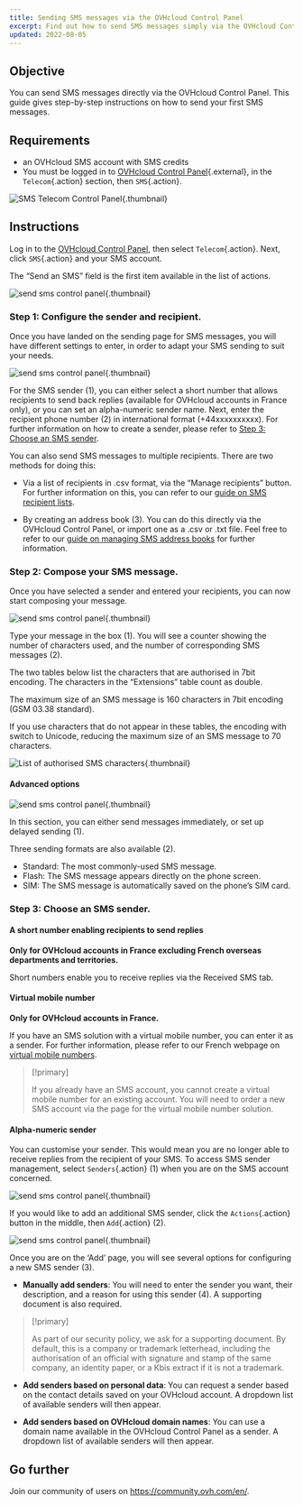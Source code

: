 ```yaml
---
title: Sending SMS messages via the OVHcloud Control Panel
excerpt: Find out how to send SMS messages simply via the OVHcloud Control Panel
updated: 2022-08-05
---
```



## Objective

You can send SMS messages directly via the OVHcloud Control Panel. This guide gives step-by-step instructions on how to send your first SMS messages.

## Requirements

- an OVHcloud SMS account with SMS credits
- You must be logged in to [OVHcloud Control Panel](https://www.ovh.com/auth/?action=gotomanager&from=https://www.ovh.co.uk/&ovhSubsidiary=GB){.external}, in the `Telecom`{.action} section, then `SMS`{.action}.

![SMS Telecom Control Panel](https://raw.githubusercontent.com/ovh/docs/master/templates/control-panel/product-selection/telecom/tpl-telecom-03-en-sms.png){.thumbnail}

## Instructions

Log in to the [OVHcloud Control Panel](https://www.ovh.com/auth/?action=gotomanager&from=https://www.ovh.co.uk/&ovhSubsidiary=GB), then select `Telecom`{.action}. Next, click `SMS`{.action} and your SMS account.

The “Send an SMS” field is the first item available in the list of actions.

![send sms control panel](images/sms-send-control-panel01E.png){.thumbnail}

### Step 1: Configure the sender and recipient.

Once you have landed on the sending page for SMS messages, you will have different settings to enter, in order to adapt your SMS sending to suit your needs. 

![send sms control panel](images/sms-send-control-panel02E.png){.thumbnail}

For the SMS sender (1), you can either select a short number that allows recipients to send back replies (available for OVHcloud accounts in France only), or you can set an alpha-numeric sender name.
Next, enter the recipient phone number (2) in international format (+44xxxxxxxxxx).
For further information on how to create a sender, please refer to [Step 3: Choose an SMS sender](./#step-3-choose-an-sms-sender).

You can also send SMS messages to multiple recipients. There are two methods for doing this:

- Via a list of recipients in .csv format, via the “Manage recipients” button.
For further information on this, you can refer to our [guide on SMS recipient lists](/pages/web_cloud/messaging/sms/liste_de_destinataire_sms).

- By creating an address book (3). You can do this directly via the OVHcloud Control Panel, or import one as a .csv or .txt file.
Feel free to refer to our [guide on managing SMS address books](/pages/web_cloud/messaging/sms/gerer_mes_carnets_dadresses_sms) for further information.

### Step 2: Compose your SMS message.

Once you have selected a sender and entered your recipients, you can now start composing your message.

![send sms control panel](images/sms-send-control-panel03E.png){.thumbnail}

Type your message in the box (1). You will see a counter showing the number of characters used, and the number of corresponding SMS messages (2).

The two tables below list the characters that are authorised in 7bit encoding. The characters in the “Extensions” table count as double. 

The maximum size of an SMS message is 160 characters in 7bit encoding (GSM 03.38 standard).

If you use characters that do not appear in these tables, the encoding with switch to Unicode, reducing the maximum size of an SMS message to 70 characters.

![List of authorised SMS characters](images/smsauthorizedcharacters.png){.thumbnail}

#### Advanced options

![send sms control panel](images/sms-send-control-panel-advanced.png){.thumbnail}

In this section, you can either send messages immediately, or set up delayed sending (1).

Three sending formats are also available (2).

- Standard: The most commonly-used SMS message.
- Flash: The SMS message appears directly on the phone screen.
- SIM: The SMS message is automatically saved on the phone’s SIM card.

### Step 3: Choose an SMS sender.

#### A short number enabling recipients to send replies

**Only for OVHcloud accounts in France excluding French overseas departments and territories.**

Short numbers enable you to receive replies via the Received SMS tab.

#### Virtual mobile number

**Only for OVHcloud accounts in France.**

If you have an SMS solution with a virtual mobile number, you can enter it as a sender. For further information, please refer to our French webpage on [virtual mobile numbers](https://www.ovhtelecom.fr/sms/reponse/numeros-virtuels.xml).

> [!primary]
>
>If you already have an SMS account, you cannot create a virtual mobile number for an existing account. You will need to order a new SMS account via the page for the virtual mobile number solution.
>

#### Alpha-numeric sender

You can customise your sender. This would mean you are no longer able to receive replies from the recipient of your SMS. To access SMS sender management, select `Senders`{.action} (1) when you are on the SMS account concerned.

![send sms control panel](images/sms-send-control-panel04E.png){.thumbnail}

If you would like to add an additional SMS sender, click the `Actions`{.action} button in the middle, then `Add`{.action} (2).

![send sms control panel](images/sms-send-control-panel05E.png){.thumbnail}

Once you are on the ‘Add’ page, you will see several options for configuring a new SMS sender (3).

- **Manually add senders**: You will need to enter the sender you want, their description, and a reason for using this sender (4). A supporting document is also required. 

> [!primary]
>
> As part of our security policy, we ask for a supporting document. By default, this is a company or trademark letterhead, including the authorisation of an official with signature and stamp of the same company, an identity paper, or a Kbis extract if it is not a trademark.
>

- **Add senders based on personal data**: You can request a sender based on the contact details saved on your OVHcloud account. A dropdown list of available senders will then appear.

- **Add senders based on OVHcloud domain names**: You can use a domain name available in the OVHcloud Control Panel as a sender. A dropdown list of available senders will then appear.

## Go further

Join our community of users on <https://community.ovh.com/en/>.
